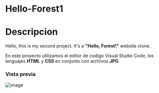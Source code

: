 # Hello-Forest1

# Descripcion
Hello, this is my second project. It's a **"Hello, Forest!"** website clone.


En este proyecto utilizamos el editor de codigo Visual Studio Code, los lenguajes **HTML** y **CSS** en conjunto con archivos **JPG**.

### Vista previa
![image](https://github.com/AmyNavCar/Hello-Forest-/assets/152136916/634de256-dbf0-4392-b43e-04e7828dd37c)
